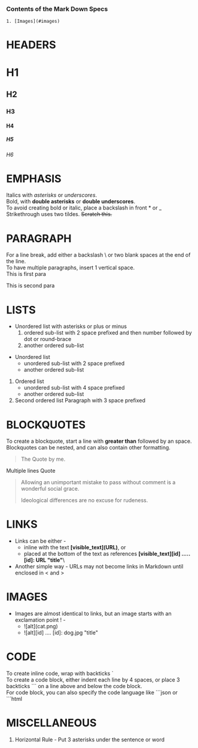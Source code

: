 ### Contents of the Mark Down Specs
    1. [Images](#images)
# HEADERS
# H1
## H2
### H3
#### H4
##### H5
###### H6
# EMPHASIS
Italics with *asterisks* or _underscores_.\
Bold, with **double asterisks** or __double underscores__.\
To avoid creating bold or italic, place a backslash in front \* or \_\
Strikethrough uses two tildes. ~~Scratch this.~~
# PARAGRAPH
For a line break, add either a backslash \ or two blank spaces at the end of the line.\
To have multiple paragraphs, insert 1 vertical space.\
This is first para

This is second para
# LISTS
+ Unordered list with asterisks or plus or minus
  1. ordered sub-list with 2 space prefixed and then number followed by dot or round-brace
  2. another ordered sub-list
* Unordered list
  * unordered sub-list with 2 space prefixed
  * another ordered sub-list
1. Ordered list
    - unordered sub-list with 4 space prefixed
    - another ordered sub-list
2. Second ordered list
   Paragraph with 3 space prefixed
# BLOCKQUOTES
To create a blockquote, start a line with __greater than__ followed by an space.\
Blockquotes can be nested, and can also contain other formatting.
> The Quote by me.

Multiple lines Quote
> Allowing an unimportant mistake to pass without comment is a wonderful social grace.
>
> Ideological differences are no excuse for rudeness.
# LINKS
- Links can be either -
  - inline with the text **\[visible_text](URL)**, or 
  - placed at the bottom of the text as references **\[visible_text]\[id] ..... \[id]: URL "title"**\
- Another simple way - URLs may not become links in Markdown until enclosed in \< and \>
# IMAGES
- Images are almost identical to links, but an image starts with an exclamation point ! -
  - !\[alt](cat.png)
  - !\[alt]\[id] .... \[id]: dog.jpg "title"
# CODE
To create inline code, wrap with backticks \`\
To create a code block, either indent each line by 4 spaces, or place 3 backticks \`\`\` on a line above and below the code block.\
For code block, you can also specify the code language like \`\`\`json or \`\`\`html
# MISCELLANEOUS
1. Horizontal Rule - Put 3 asterisks under the sentence or word

